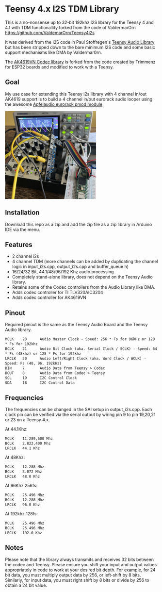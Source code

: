 Teensy 4.x I2S TDM Library
==========================

This is a no-nonsense up to 32-bit 192khz I2S library for the Teensy 4 and 4.1 with TDM functionallity forked from the code of ValdermarOrn https://github.com/ValdemarOrn/Teensy4i2s

It was derived from the I2S code in Paul Stoffregen's [Teensy Audio Library](https://github.com/PaulStoffregen/Audio) but has been stripped down to the bare minimum I2S code and some basic support mechanisms like DMA by Valdermar0rn.

The [AK4619VN Codec library](https://github.com/Lytrix/ak4619vn) is forked from the code created by Trimmenz for ESP32 boards and modified to work with a Teensy.

## Goal

My use case for extending this Teensy i2s library with 4 channel in/out AK4619 support is to build a 4 channel in/out eurorack audio looper using the awesome [Apfelaudio eurorack pmod module](https://apfelaudio.com/modules/)

![Image](images/apfelaudio_pmod_with_teensy.jpg)

## Installation

Download this repo as a zip and add the zip file as a zip library in Arduino IDE via the menu.

## Features

* 2 channel i2s
* 4 channel TDM (more channels can be added by duplicating the channel logic in input_i2s.cpp, output_i2s.cpp and buffer_queue.h)
* 16/24/32 Bit, 44.1/48/96/192 Khz audio processing
* Completely stand-alone library, does not depend on the Teensy Audio library.
* Retains some of the Codec controllers from the Audio Library like DMA.
* Adds codec controller for TI TLV320AIC3204
* Adds codec controller for AK4619VN

## Pinout

Required pinout is the same as the Teensy Audio Board and the Teensy Audio library.

    MCLK	23      Audio Master Clock - Speed: 256 * Fs for 96kHz or 128 * Fs for 192khz
    BCLK	21      Audio Bit Clock (aka. Serial Clock / SCLK) - Speed: 64 * Fs (48khz) or 128 * Fs for 192khz
    LRCLK	20      Audio Left/Right Clock (aka. Word Clock / WCLK) - Speed: Fs (48, 96, 192kHz)
    DIN     7       Audio Data from Teensy > Codec
    DOUT	8       Audio Data from Codec > Teensy
    SCL	    19      I2C Control Clock
    SDA	    18      I2C Control Data

## Frequencies
The frequencies can be changed in the SAI setup in output_i2s.cpp.
Each clock pin can be verified via the serial output by wiring pin 9 to pin 19,20,21 or 23 on a Teensy 4.x.

At 44.1Khz:

    MCLK    11.289,600 Mhz
    BCLK    2.822,400 Mhz
    LRCLK   44.1 Khz

At 48Khz:

    MCLK    12.288 Mhz
    BCLK    3.072 Mhz
    LRCLK   48.0 Khz

At 96Khz 256fs:

    MCLK    25.496 Mhz
    BCLK    12.288 Mhz
    LRCLK   96.0 Khz

At 192khz 128fs:

    MCLK    25.496 Mhz
    BCLK    25.496 Mhz
    LRCLK   192.0 Khz

## Notes

Please note that the library always transmits and receives 32 bits between the codec and Teensy. Please ensure you shift your input and output values appropriately in code to work at your desired bit depth.
For example, for 24 bit data, you must multiply output data by 256, or left-shift by 8 bits. Similarly, for input data, you must right shift by 8 bits or divide by 256 to obtain a 24 bit value.
